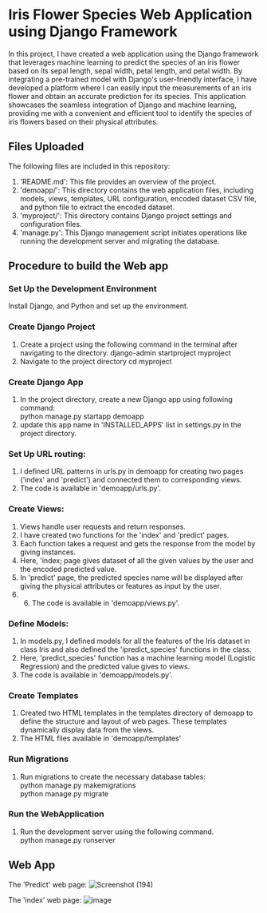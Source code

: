 # Iris Flower Species Web Application using Django Framework

In this project, I have created a web application using the Django framework that leverages machine learning to predict the species of an iris flower based on its sepal length, sepal width, petal length, and petal width. By integrating a pre-trained model with Django's user-friendly interface, I have developed a platform where I can easily input the measurements of an iris flower and obtain an accurate prediction for its species. This application showcases the seamless integration of Django and machine learning, providing me with a convenient and efficient tool to identify the species of iris flowers based on their physical attributes.

## Files Uploaded
The following files are included in this repository:
1. 'README.md': This file provides an overview of the project.
2. 'demoapp/': This directory contains the web application files, including models, views, templates, URL configuration, encoded dataset CSV file, and python file to extract the encoded dataset.
3. 'myproject/': This directory contains Django project settings and configuration files.
4. 'manage.py': This Django management script initiates operations like running the development server and migrating the database.

## Procedure to build the Web app
### Set Up the Development Environment
   Install Django, and Python and set up the environment.
### Create Django Project
1. Create a project using the following command in the terminal after navigating to the directory. 
django-admin startproject myproject
2. Navigate to the project directory
cd myproject
### Create Django App
1. In the project directory, create a new Django app using following command:<br>
python manage.py startapp demoapp
2. update this app name in 'INSTALLED_APPS' list in settings.py in the project directory.
### Set Up URL routing:
1. I defined URL patterns in urls.py in demoapp for creating two pages ('index' and 'predict') and connected them to corresponding views.
2. The code is available in 'demoapp/urls.py'.
### Create Views:
1. Views handle user requests and return responses.
2. I have created two functions for the 'index' and 'predict' pages.
3. Each function takes a request and gets the response from the model by giving instances.
4. Here, 'index; page gives dataset of all the given values by the user and the encoded predicted value.
5. In 'predict' page, the predicted species name will be displayed after giving the physical attributes or features as input by the user.
6. 6. The code is available in 'demoapp/views.py'.
### Define Models:
1. In models.py, I defined models for all the features of the Iris dataset in class Iris and also defined the 'ipredict_species' functions in the class.
2. Here, 'predict_species' function has a machine learning model (Logistic Regression) and the predicted value gives to views.
3. The code is available in 'demoapp/models.py'.
### Create Templates
1. Created two HTML templates in the templates directory of demoapp to define the structure and layout of web pages. These templates dynamically display data from the views.
2. The HTML files available in 'demoapp/templates'
### Run Migrations
1. Run migrations to create the necessary database tables: <br>
python manage.py makemigrations<br>
python manage.py migrate
### Run the WebApplication
1. Run the development server using the following command.<br>
python manage.py runserver

## Web App
The 'Predict' web page:
![Screenshot (194)](https://github.com/ujwala-123/Web_app_ml/assets/72090397/4aa63451-e87d-4a30-9a59-c8060b4879cc)

The 'index' web page:
![image](https://github.com/ujwala-123/Web_app_ml/assets/72090397/7d22e9b6-9dbb-403d-817d-78d8fb0dee22)








